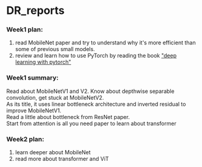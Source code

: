 # DR_reports
### Week1 plan: 
1. read MobileNet paper and try to understand why it's more efficient than some of previous small models. 
2. review and learn how to use PyTorch by reading the book ["deep learning with pytorch"](books/Deep-Learning-with-PyTorch.pdf)
### Week1 summary:
Read about MobileNetV1 and V2. Know about depthwise separable convolution, get stuck at MobileNetV2.\
As its title, it uses linear bottleneck architecture and inverted residual to improve MobileNetV1.\
Read a little about bottleneck from ResNet paper.\
Start from attention is all you need paper to learn about transformer

### Week2 plan:
1. learn deeper about MobileNet
2. read more about transformer and ViT